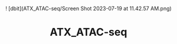 <div align="center">

! [dbit](ATX_ATAC-seq/Screen Shot 2023-07-19 at 11.42.57 AM.png)

# ATX_ATAC-seq

</div>  

